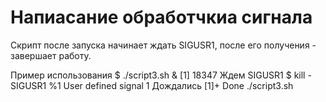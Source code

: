 # Напиасание обработчкиа сигнала

Скрипт после запуска начинает ждать SIGUSR1, после его получения - завершает работу.

Пример использования
	$ ./script3.sh &
	[1] 18347
	Ждем SIGUSR1
	$ kill -SIGUSR1 %1
	User defined signal 1
	Дождались
	[1]+  Done                    ./script3.sh

